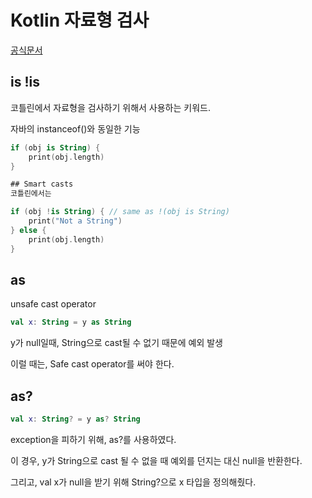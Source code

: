 # Kotlin 자료형 검사 

[공식문서](https://kotlinlang.org/docs/typecasts.html)

## is !is

코틀린에서 자료형을 검사하기 위해서 사용하는 키워드. 

자바의 instanceof()와 동일한 기능

~~~kotlin
if (obj is String) {
    print(obj.length)
}

## Smart casts
코틀린에서는 

if (obj !is String) { // same as !(obj is String)
    print("Not a String")
} else {
    print(obj.length)
}
~~~

## as
unsafe cast operator
~~~kotlin
val x: String = y as String
~~~
y가 null일때, String으로 cast될 수 없기 때문에 예외 발생 

이럴 때는, Safe cast operator를 써야 한다.

## as?
~~~kotlin
val x: String? = y as? String
~~~
exception을 피하기 위해, as?를 사용하였다. 

이 경우, y가 String으로 cast 될 수 없을 때 예외를 던지는 대신 null을 반환한다. 

그리고, val x가 null을 받기 위해 String?으로 x 타입을 정의해줬다.